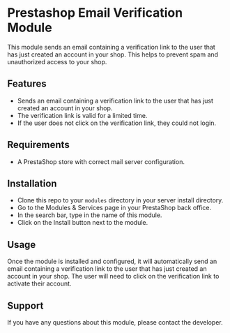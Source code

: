 # Prestashop Email Verification Module
This module sends an email containing a verification link to the user that has just created an account in your shop. This helps to prevent spam and unauthorized access to your shop.

## Features
* Sends an email containing a verification link to the user that has just created an account in your shop.
* The verification link is valid for a limited time.
* If the user does not click on the verification link, they could not login.

## Requirements
* A PrestaShop store with correct mail server configuration.

## Installation
* Clone this repo to your `modules` directory in your server install directory.
* Go to the Modules & Services page in your PrestaShop back office.
* In the search bar, type in the name of this module.
* Click on the Install button next to the module.

## Usage
Once the module is installed and configured, it will automatically send an email containing a verification link to the user that has just created an account in your shop. The user will need to click on the verification link to activate their account.

## Support
If you have any questions about this module, please contact the developer.

